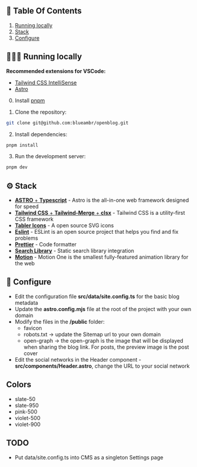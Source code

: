 ## 📌 Table Of Contents

1. [Running locally](#-running-Locally)
2. [Stack](#%EF%B8%8F-stack)
3. [Configure](#-configure)

## 👨🏻‍💻 Running locally

**Recommended extensions for VSCode:**

- [Tailwind CSS IntelliSense](https://marketplace.visualstudio.com/items?itemName=bradlc.vscode-tailwindcss)
- [Astro](https://marketplace.visualstudio.com/items?itemName=astro-build.astro-vscode)

0. Install [pnpm](https://pnpm.io/)

1. Clone the repository:

```bash
git clone git@github.com:blueambr/openblog.git
```

2. Install dependencies:

```bash
pnpm install
```

3. Run the development server:

```bash
pnpm dev
```

## ⚙️ Stack

- [**ASTRO** + **Typescript**](https://astro.build/) - Astro is the all-in-one web framework designed for speed
- [**Tailwind CSS** + **Tailwind-Merge** + **clsx**](https://tailwindcss.com/) - Tailwind CSS is a utility-first CSS framework
- [**Tabler Icons**](https://tabler-icons.io/i/) - A open source SVG icons
- [**Eslint**](https://eslint.org/) - ESLint is an open source project that helps you find and fix problems
- [**Prettier**](https://prettier.io/) - Code formatter
- [**Search Library**](https://pagefind.app/) - Static search library integration
- [**Motion**](https://motion.dev/) - Motion One is the smallest fully-featured animation library for the web

## 📐 Configure

- Edit the configuration file **src/data/site.config.ts** for the basic blog metadata
- Update the **astro.config.mjs** file at the root of the project with your own domain
- Modify the files in the **/public** folder:
  - favicon
  - robots.txt -> update the Sitemap url to your own domain
  - open-graph -> the open-graph is the image that will be displayed when sharing the blog link. For posts, the preview image is the post cover
- Edit the social networks in the Header component - **src/components/Header.astro**, change the URL to your social network

## Colors

- slate-50
- slate-950
- pink-500
- violet-500
- violet-900

## TODO

- Put data/site.config.ts into CMS as a singleton Settings page
